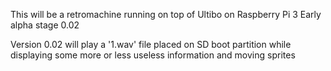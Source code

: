 This will be a retromachine running on top of Ultibo on Raspberry Pi 3
Early alpha stage 0.02

Version 0.02 will play a '1.wav' file placed on SD boot partition while displaying some more or less useless information and moving sprites


